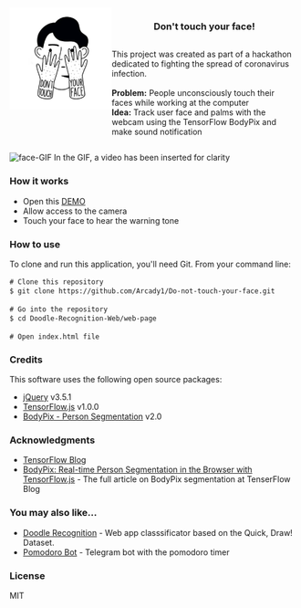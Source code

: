 <div style="display: flex; justify-content: space-evenly;">
  <a href="https://do-not-touch-you-face.glitch.me/" style="display: block;">
    <img src="./web-page/icon/touch-face.jpg" alt="Do not touch your face" width="400px" style="display: block;">
  </a>
  <div style="display: flex; flex-direction: column; justify-content: center;">
    <h3 style="display: inline-block; text-align: center;"> Don't touch your face!</h3>
    <p style="display: block;">
      This project was created as part of a hackathon dedicated to fighting the spread of coronavirus infection. <br><br>
      <b>Problem:</b> People unconsciously touch their faces while working at the computer
      <br>
      <b>Idea:</b> Track user face and palms with the webcam using the TensorFlow BodyPix and make sound notification
    </p>
  </div>
</div>

![face-GIF][0]
In the GIF, a video has been inserted for clarity

### How it works
* Open this [DEMO][1]
* Allow access to the camera
* Touch your face to hear the warning tone

### How to use

To clone and run this application, you'll need Git. From your command line:

```
# Clone this repository
$ git clone https://github.com/Arcady1/Do-not-touch-your-face.git

# Go into the repository
$ cd Doodle-Recognition-Web/web-page

# Open index.html file
```

### Credits
This software uses the following open source packages:

* [jQuery][2] v3.5.1
* [TensorFlow.js][3] v1.0.0
* [BodyPix - Person Segmentation][4] v2.0

### Acknowledgments
* [TensorFlow Blog](https://blog.tensorflow.org/search?label=TensorFlow.js&max-results=20)<br>
* [BodyPix: Real-time Person Segmentation in the Browser with TensorFlow.js](https://blog.tensorflow.org/2019/11/updated-bodypix-2.html) - The full article on BodyPix segmentation at TenserFlow Blog<br>

### You may also like...
* [Doodle Recognition](https://github.com/Arcady1/Doodle-Recognition-Web) - Web app classsificator based on the Quick, Draw! Dataset.
* [Pomodoro Bot](https://github.com/Arcady1/Telegram-Pomodoro-Bot) - Telegram bot with the pomodoro timer

### License
MIT

[0]: https://github.com/Arcady1/Do-not-touch-your-face/blob/master/web-page/icon/v2.gif
[1]: https://do-not-touch-you-face.glitch.me/
[2]: https://github.com/jquery/jquery
[3]: https://github.com/tensorflow/tfjs
[4]: https://github.com/tensorflow/tfjs-models/tree/master/body-pix
